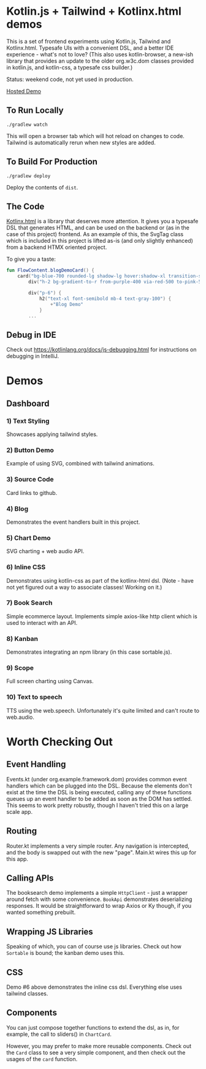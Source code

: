 # Kotlin.js + Tailwind + Kotlinx.html demos

This is a set of frontend experiments using Kotlin.js, Tailwind and Kotlinx.html. Typesafe UIs with a convenient DSL, and a better IDE experience - what's not to love? (This also uses kotlin-browser, a new-ish library that provides an update to the older org.w3c.dom classes provided in kotlin.js, and kotlin-css, a typesafe css builder.)

Status: weekend code, not yet used in production.

[Hosted Demo](http://kdemo.cc)

## To Run Locally

`./gradlew watch`

This will open a browser tab which will hot reload on changes to code. Tailwind is automatically rerun when new styles are added.

## To Build For Production

`./gradlew deploy`

Deploy the contents of `dist`.

## The Code

[Kotlinx.html](https://github.com/Kotlin/kotlinx.html) is a library that deserves more attention. It gives you a typesafe DSL that generates HTML, and can be used on the backend or 
(as in the case of this project) frontend. As an example of this, the SvgTag class which is included in this project is lifted as-is (and only slightly enhanced) from a backend HTMX 
oriented project.

To give you a taste:

```kotlin
fun FlowContent.blogDemoCard() {
    card("bg-blue-700 rounded-lg shadow-lg hover:shadow-xl transition-shadow duration-300 overflow-hidden flex flex-col justify-between") {
        div("h-2 bg-gradient-to-r from-purple-400 via-red-500 to-pink-500")

        div("p-6") {
            h2("text-xl font-semibold mb-4 text-gray-100") {
                +"Blog Demo"
            }
        ...
```

## Debug in IDE

Check out https://kotlinlang.org/docs/js-debugging.html for instructions on debugging in IntelliJ.

# Demos

## Dashboard

### 1) Text Styling

Showcases applying tailwind styles. 

### 2) Button Demo

Example of using SVG, combined with tailwind animations.

### 3) Source Code 

Card links to github.

### 4) Blog

Demonstrates the event handlers built in this project.

### 5) Chart Demo

SVG charting + web audio API.

### 6) Inline CSS

Demonstrates using kotlin-css as part of the kotlinx-html dsl. (Note - have not yet figured out a way to associate classes! Working on it.)

### 7) Book Search

Simple ecommerce layout. Implements simple axios-like http client which is used to interact with an API.

### 8) Kanban

Demonstrates integrating an npm library (in this case sortable.js).

### 9) Scope

Full screen charting using Canvas.

### 10) Text to speech

TTS using the web.speech. Unfortunately it's quite limited and can't route to web.audio.

# Worth Checking Out

## Event Handling 

Events.kt (under org.example.framework.dom) provides common event handlers which can be plugged into the DSL. Because the elements don't exist at the time the DSL is being executed,
calling any of these functions queues up an event handler to be added as soon as the DOM has settled. This seems to work pretty robustly, though I haven't tried this on a large scale app.

## Routing

Router.kt implements a very simple router. Any navigation is intercepted, and the body is swapped out with the new "page". Main.kt wires this up for this app.

## Calling APIs

The booksearch demo implements a simple `HttpClient` - just a wrapper around fetch with some convenience. `BookApi` demonstrates deserializing responses. It would be straightforward to wrap Axios or Ky though, if you wanted something prebuilt.

## Wrapping JS Libraries

Speaking of which, you can of course use js libraries. Check out how `Sortable` is bound; the kanban demo uses this. 

## CSS

Demo #6 above demonstrates the inline css dsl. Everything else uses tailwind classes.

## Components

You can just compose together functions to extend the dsl, as in, for example, the call to sliders() in `ChartCard`.

However, you may prefer to make more reusable components. Check out the `Card` class to see a very simple component, and then
check out the usages of the `card` function.
